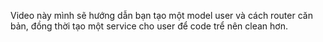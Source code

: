 Video này mình sẽ hướng dẫn bạn  tạo một model user và cách router căn bản, đồng thời tạo
một service cho user để code trể nên clean hơn.
